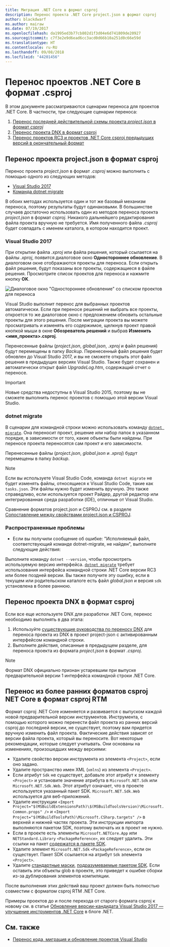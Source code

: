 ```yaml
---
title: Миграция .NET Core в формат csproj
description: Перенос проекта .NET Core project.json в формат csproj
author: blackdwarf
ms.author: mairaw
ms.date: 07/19/2017
ms.openlocfilehash: da1995ed3b77cb802d1f3d04e6d741809de20927
ms.sourcegitcommit: c7f3e2e9d6ead6cc3acd0d66b10a251d0c66e59d
ms.translationtype: HT
ms.contentlocale: ru-RU
ms.lasthandoff: 09/08/2018
ms.locfileid: "44201456"
---
```

# <a name="migrating-net-core-projects-to-the-csproj-format"></a>Перенос проектов .NET Core в формат .csproj

В этом документе рассматриваются сценарии переноса для проектов .NET Core. В частности, три следующие сценарии переноса:

1. [Перенос последней действительной схемы проекта *project.json* в формат *csproj*](#migration-from-projectjson-to-csproj)
2. [Перенос проекта DNX в формат csproj](#migration-from-dnx-to-csproj)
3. [Перенос проектов RC3 и проектов .NET Core csproj предыдущих версий в окончательный формат](#migration-from-earlier-net-core-csproj-formats-to-rtm-csproj)

## <a name="migration-from-projectjson-to-csproj"></a>Перенос проекта project.json в формат csproj

Перенос проекта *project.json* в формат *.csproj* можно выполнить с помощью одного из следующих методов:

- [Visual Studio 2017](#visual-studio-2017)
- [Команда dotnet migrate](#dotnet-migrate)

В обоих методах используется один и тот же базовый механизм переноса, поэтому результаты будут одинаковыми. В большинстве случаев достаточно использовать один из методов переноса проекта *project.json* в формат *csproj*. Никакого дальнейшего редактирования файла проекта вручную не требуется. Имя полученного файла *.csproj* будет совпадать с именем каталога, в котором находится проект.

### <a name="visual-studio-2017"></a>Visual Studio 2017

При открытии файла *.xproj* или файла решения, который ссылается на файлы *.xproj*, появится диалоговое окно **Одностороннее обновление**. В диалоговом окне отображаются проекты для переноса.
Если открыть файл решения, будут показаны все проекты, содержащиеся в файле решения. Просмотрите список проектов для переноса и нажмите кнопку **OK**.

![Диалоговое окно "Одностороннее обновление" со списком проектов для переноса](media/one-way-upgrade.jpg)

Visual Studio выполнит перенос для выбранных проектов автоматически. Если при переносе решений не выбрать все проекты, откроется то же диалоговое окно с предложением обновить остальные проекты для этого решения. После миграции проекта вы можете просматривать и изменять его содержимое, щелкнув проект правой кнопкой мыши в окне **Обозреватель решений** и выбрав **Изменить \<имя_проекта>.csproj**.

Перенесенные файлы (*project.json*, *global.json*, *.xproj* и файл решения) будут перемещены в папку *Backup*. Перенесенный файл решения будет обновлен до Visual Studio 2017, и вы не сможете открыть этот файл решения в предыдущих версиях Visual Studio.
Также будет сохранен и автоматически открыт файл *UpgradeLog.htm*, содержащий отчет о переносе.

> [!IMPORTANT]
> Новые средства недоступны в Visual Studio 2015, поэтому вы не сможете выполнить перенос проектов с помощью этой версии Visual Studio.

### <a name="dotnet-migrate"></a>dotnet migrate

В сценарии для командной строки можно использовать команду [`dotnet migrate`](../tools/dotnet-migrate.md). Она переносит проект, решение или набор папок в указанном порядке, в зависимости от того, какие объекты были найдены.
При переносе проекта переносятся сам проект и его зависимости.

Перенесенные файлы (*project.json*, *global.json* и *.xproj*) будут перемещены в папку *backup*.

> [!NOTE]
> Если вы используете Visual Studio Code, команда `dotnet migrate` не будет изменять файлы, относящиеся к Visual Studio Code, такие как `tasks.json`. Эти файлы нужно будет изменить вручную.
> Это также справедливо, если используется проект Райдер, другой редактор или интегрированная среда разработки (IDE), отличные от Visual Studio.

Сравнение форматов project.json и CSPROJ см. в разделе [Сопоставление между свойствами project.json и CSPROJ](../tools/project-json-to-csproj.md).

### <a name="common-issues"></a>Распространенные проблемы

- Если вы получили сообщение об ошибке: "Исполняемый файл, соответствующий команде dotnet-migrate, не найден", выполните следующие действия:

Выполните команду `dotnet --version`, чтобы просмотреть используемую версию интерфейса. [`dotnet migrate`](../tools/dotnet-migrate.md) требует использования интерфейса командной строки .NET Core версии RC3 или более поздней версии.
Вы также получите эту ошибку, если в текущем или родительском каталоге есть файл *global.json* и версия `sdk` установлена в более раннюю.

## <a name="migration-from-dnx-to-csproj"></a>Перенос проекта DNX в формат csproj

Если все еще используете DNX для разработки .NET Core, перенос необходимо выполнять в два этапа:

1. Используйте [существующие руководства по переносу DNX](from-dnx.md) для переноса проекта из DNX в проект project-json с активированным интерфейсом командной строки.
2. Выполните действия, описанные в предыдущем разделе, для переноса проекта из формата *project.json* в формат *.csproj*.  

> [!NOTE]
> Формат DNX официально признан устаревшим при выпуске предварительной версии 1 интерфейса командной строки .NET Core.

## <a name="migration-from-earlier-net-core-csproj-formats-to-rtm-csproj"></a>Перенос из более ранних форматов csproj NET Core в формат csproj RTM

Формат csproj .NET Core изменяется и развивается с выпуском каждой новой предварительной версии инструментов. Инструмента, с помощью которого можно перенести файл проекта из ранних версий csproj до последней версии, не существует, поэтому вам придется вручную изменить файл проекта. Фактические действия зависят от версии файла проекта, который вы переносите. Вот некоторые рекомендации, которые следует учитывать. Они основаны на изменениях, произошедших между версиями:

* Удалите свойство версии инструмента из элемента `<Project>`, если оно задано.
* Удалите пространство имен XML (`xmlns`) из элемента `<Project>`.
* Если атрибут `Sdk` не существует, добавьте этот атрибут к элементу `<Project>` и установите значение атрибута в `Microsoft.NET.Sdk` или `Microsoft.NET.Sdk.Web`. Этот атрибут означает, что в проекте используется указанный пакет SDK. `Microsoft.NET.Sdk.Web` используется для веб-приложений.
* Удалите инструкции `<Import Project="$(MSBuildExtensionsPath)\$(MSBuildToolsVersion)\Microsoft.Common.props" />` и `<Import Project="$(MSBuildToolsPath)\Microsoft.CSharp.targets" />` в верхней и нижней частях проекта. Эти инструкции импорта выполняются пакетом SDK, поэтому включать их в проект не нужно.
* Если в проекте есть элементы `Microsoft.NETCore.App` или `NETStandard.Library` `<PackageReference>`, их следует удалить. Эти ссылки на пакет [содержатся в пакете SDK](https://aka.ms/sdkimplicitrefs).
* Удалите элемент `Microsoft.NET.Sdk` `<PackageReference>`, если он существует. Пакет SDK ссылается на атрибут `Sdk` элемента `<Project>`.
* Удалите [стандартные маски](https://en.wikipedia.org/wiki/Glob_(programming)), [подразумеваемые пакетом SDK](../tools/csproj.md#default-compilation-includes-in-net-core-projects). Если оставить эти объекты glob в проекте, это приведет к ошибке сборки из-за дублирования элементов компиляции.

После выполнения этих действий ваш проект должен быть полностью совместим с форматом csproj RTM .NET Core.

Примеры проектов до и после перехода от старого формата csproj к новому см. в статье [Обновление версии-кандидата Visual Studio 2017 — улучшение инструментов .NET Core](https://blogs.msdn.microsoft.com/dotnet/2016/12/12/updating-visual-studio-2017-rc-net-core-tooling-improvements/) в блоге .NET.

## <a name="see-also"></a>См. также

- [Перенос кода, миграция и обновление проектов Visual Studio](/visualstudio/porting/port-migrate-and-upgrade-visual-studio-projects)
